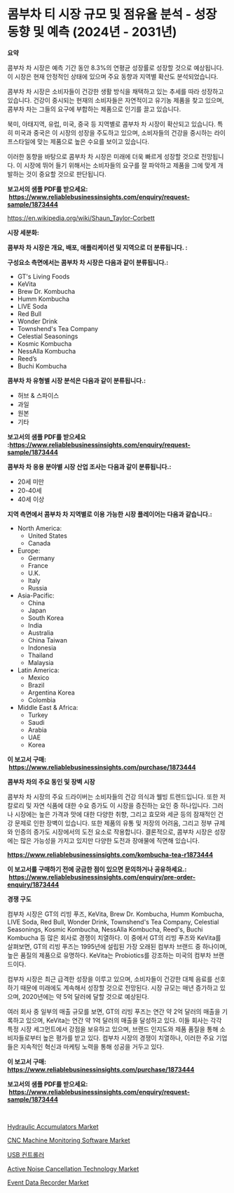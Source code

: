 <p><h1>콤부차 티 시장 규모 및 점유율 분석 - 성장 동향 및 예측 (2024년 - 2031년)</h1></p><p><strong>요약</strong></p>
<p><p>콤부차 차 시장은 예측 기간 동안 8.3%의 연평균 성장률로 성장할 것으로 예상됩니다. 이 시장은 현재 안정적인 상태에 있으며 주요 동향과 지역별 확산도 분석되었습니다.</p><p>콤부차 차 시장은 소비자들이 건강한 생활 방식을 채택하고 있는 추세를 따라 성장하고 있습니다. 건강이 중시되는 현재의 소비자들은 자연적이고 유기농 제품을 찾고 있으며, 콤부차 차는 그들의 요구에 부합하는 제품으로 인기를 끌고 있습니다.</p><p>북미, 아태지역, 유럽, 미국, 중국 등 지역별로 콤부차 차 시장이 확산되고 있습니다. 특히 미국과 중국은 이 시장의 성장을 주도하고 있으며, 소비자들의 건강을 중시하는 라이프스타일에 맞는 제품으로 높은 수요를 보이고 있습니다.</p><p>이러한 동향을 바탕으로 콤부차 차 시장은 미래에 더욱 빠르게 성장할 것으로 전망됩니다. 이 시장에 뛰어 들기 위해서는 소비자들의 요구를 잘 파악하고 제품을 그에 맞게 개발하는 것이 중요할 것으로 판단됩니다.</p></p>
<p><strong>보고서의 샘플 PDF를 받으세요: &nbsp;<a href="https://www.reliablebusinessinsights.com/enquiry/request-sample/1873444">https://www.reliablebusinessinsights.com/enquiry/request-sample/1873444</a></strong></p>
<p><a href="https://en.wikipedia.org/wiki/Shaun_Taylor-Corbett">https://en.wikipedia.org/wiki/Shaun_Taylor-Corbett</a></p>
<p><strong>시장 세분화:</strong></p>
<p><strong> 콤부차 차 시장은 개요, 배포, 애플리케이션 및 지역으로 더 분류됩니다. :</strong></p>
<p><strong>구성요소 측면에서는 콤부차 차 시장은 다음과 같이 분류됩니다.:</strong></p>
<p><ul><li>GT's Living Foods</li><li>KeVita</li><li>Brew Dr. Kombucha</li><li>Humm Kombucha</li><li>LIVE Soda</li><li>Red Bull</li><li>Wonder Drink</li><li>Townshend's Tea Company</li><li>Celestial Seasonings</li><li>Kosmic Kombucha</li><li>NessAlla Kombucha</li><li>Reed’s</li><li>Buchi Kombucha</li></ul></p>
<p><strong> 콤부차 차 유형별 시장 분석은 다음과 같이 분류됩니다.:</strong></p>
<p><ul><li>허브 & 스파이스</li><li>과일</li><li>원본</li><li>기타</li></ul></p>
<p><strong>보고서의 샘플 PDF를 받으세요 :<a href="https://www.reliablebusinessinsights.com/enquiry/request-sample/1873444">https://www.reliablebusinessinsights.com/enquiry/request-sample/1873444</a></strong></p>
<p><strong> 콤부차 차 응용 분야별 시장 산업 조사는 다음과 같이 분류됩니다.:</strong></p>
<p><ul><li>20세 미만</li><li>20-40세</li><li>40세 이상</li></ul></p>
<p><strong>지역 측면에서 콤부차 차 지역별로 이용 가능한 시장 플레이어는 다음과 같습니다.:</strong></p>
<p><ul>
    <li>
        North America:
        <ul>
            <li>United States</li>
            <li>Canada</li>
        </ul>
    </li>
    <li>
        Europe:
        <ul>
            <li>Germany</li>
            <li>France</li>
            <li>U.K.</li>
            <li>Italy</li>
            <li>Russia</li>
        </ul>
    </li>
    <li>
        Asia-Pacific:
        <ul>
            <li>China</li>
            <li>Japan</li>
            <li>South Korea</li>
            <li>India</li>
            <li>Australia</li>
            <li>China Taiwan</li>
            <li>Indonesia</li>
            <li>Thailand</li>
            <li>Malaysia</li>
        </ul>
    </li>
    <li>
        Latin America:
        <ul>
            <li>Mexico</li>
            <li>Brazil</li>
            <li>Argentina Korea</li>
            <li>Colombia</li>
        </ul>
    </li>
    <li>
        Middle East & Africa:
        <ul>
            <li>Turkey</li>
            <li>Saudi</li>
            <li>Arabia</li>
            <li>UAE</li>
            <li>Korea</li>
        </ul>
    </li>
    </ul></p>
<p><strong>이 보고서 구매: &nbsp;<a href="https://www.reliablebusinessinsights.com/purchase/1873444">https://www.reliablebusinessinsights.com/purchase/1873444</a></strong></p>
<p><strong>콤부차 차의 주요 동인 및 장벽 시장</strong></p>
<p><p>콤부차 차 시장의 주요 드라이버는 소비자들의 건강 의식과 웰빙 트렌드입니다. 또한 저칼로리 및 자연 식품에 대한 수요 증가도 이 시장을 증진하는 요인 중 하나입니다. 그러나 시장에는 높은 가격과 맛에 대한 다양한 취향, 그리고 효모와 세균 등의 잠재적인 건강 문제로 인한 장벽이 있습니다. 또한 제품의 유통 및 저장의 어려움, 그리고 정부 규제와 인증의 증가도 시장에서의 도전 요소로 작용합니다. 결론적으로, 콤부차 시장은 성장에는 많은 가능성을 가지고 있지만 다양한 도전과 장애물에 직면해 있습니다.</p></p>
<p><strong><a href="https://www.reliablebusinessinsights.com/kombucha-tea-r1873444">https://www.reliablebusinessinsights.com/kombucha-tea-r1873444</a></strong></p>
<p><strong>이 보고서를 구매하기 전에 궁금한 점이 있으면 문의하거나 공유하세요.: &nbsp;<a href="https://www.reliablebusinessinsights.com/enquiry/pre-order-enquiry/1873444">https://www.reliablebusinessinsights.com/enquiry/pre-order-enquiry/1873444</a></strong></p>
<p><strong>경쟁 구도</strong></p>
<p><p>컴부차 시장은 GT의 리빙 푸즈, KeVita, Brew Dr. Kombucha, Humm Kombucha, LIVE Soda, Red Bull, Wonder Drink, Townshend's Tea Company, Celestial Seasonings, Kosmic Kombucha, NessAlla Kombucha, Reed's, Buchi Kombucha 등 많은 회사로 경쟁이 치열하다. 이 중에서 GT의 리빙 푸즈와 KeVita를 살펴보면, GT의 리빙 푸즈는 1995년에 설립된 가장 오래된 컴부차 브랜드 중 하나이며, 높은 품질의 제품으로 유명하다. KeVita는 Probiotics를 강조하는 미국의 컴부차 브랜드이다.</p><p>컴부차 시장은 최근 급격한 성장을 이루고 있으며, 소비자들이 건강한 대체 음료를 선호하기 때문에 미래에도 계속해서 성장할 것으로 전망된다. 시장 규모는 매년 증가하고 있으며, 2020년에는 약 5억 달러에 달할 것으로 예상된다.</p><p>여러 회사 중 일부의 매출 규모를 보면, GT의 리빙 푸즈는 연간 약 2억 달러의 매출을 기록하고 있으며, KeVita는 연간 약 1억 달러의 매출을 달성하고 있다. 이들 회사는 각각 특정 시장 세그먼트에서 강점을 보유하고 있으며, 브랜드 인지도와 제품 품질을 통해 소비자들로부터 높은 평가를 받고 있다. 컴부차 시장의 경쟁이 치열하나, 이러한 주요 기업들은 지속적인 혁신과 마케팅 노력을 통해 성공을 거두고 있다.</p></p>
<p><strong>이 보고서 구매: &nbsp; <a href="https://www.reliablebusinessinsights.com/purchase/1873444">https://www.reliablebusinessinsights.com/purchase/1873444</a></strong></p>
<p><strong>보고서의 샘플 PDF를 받으세요: &nbsp;<a href="https://www.reliablebusinessinsights.com/enquiry/request-sample/1873444">https://www.reliablebusinessinsights.com/enquiry/request-sample/1873444</a></strong><strong></strong></p>
<p>&nbsp;</p>
<p><p><a href="https://medium.com/@lavernacole31/hydraulic-accumulators-market-global-market-share-and-ranking-overall-sales-and-demand-forecast-35b5c4bba497">Hydraulic Accumulators Market</a></p><p><a href="https://issuu.com/reportprime-2/docs/cnc-machine-monitoring-software-market-size-2030.p">CNC Machine Monitoring Software Market</a></p><p><a href="https://github.com/Nicolasrown5/Market-Research-Report-List-1/blob/main/81217172590.md">USB 컨트롤러</a></p><p><a href="https://issuu.com/reportprime-2/docs/active-noise-cancellation-technology-market-size-2">Active Noise Cancellation Technology Market</a></p><p><a href="https://github.com/luckyshygirl/Market-Research-Report-List-5/blob/main/event-data-recorder-market.md">Event Data Recorder Market</a></p></p>